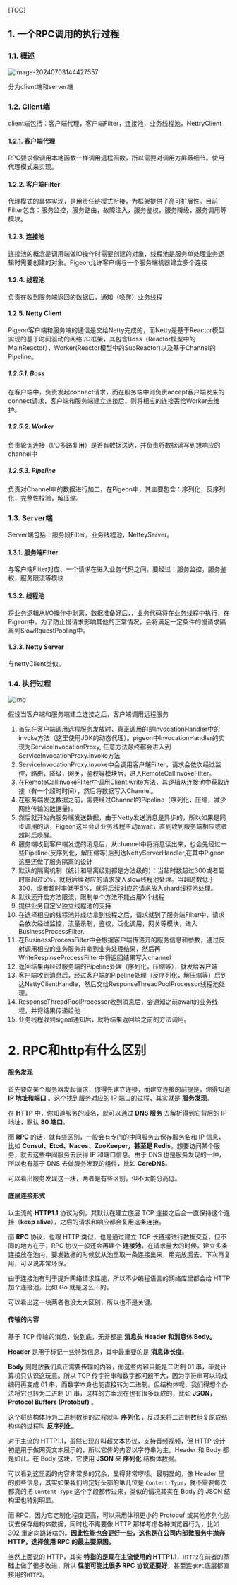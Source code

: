 [TOC]

## 1. 一个RPC调用的执行过程

### 1.1. 概述

![image-20240703144427557](assets/image-20240703144427557.png)

分为client端和server端

### 1.2. Client端

client端包括：客户端代理，客户端Filter，连接池，业务线程池，NettryClient

#### 1.2.1. 客户端代理

RPC要求像调用本地函数一样调用远程函数，所以需要对调用方屏蔽细节。使用代理模式来实现。

#### 1.2.2. 客户端Filter

代理模式的具体实现，是用责任链模式衔接，为框架提供了高可扩展性。目前Filter包含：服务监控，服务路由，故障注入，服务鉴权，服务降级，服务调用等模块。

#### 1.2.3. 连接池

连接池的概念是调用端做IO操作时需要创建的对象，线程池是服务单处理业务逻辑时需要创建的对象。Pigeon允许客户端与一个服务端机器建立多个连接

#### 1.2.4. 线程池

负责在收到服务端返回的数据后，通知（唤醒）业务线程

#### 1.2.5. Netty Client

Pigeon客户端和服务端的通信是交给Netty完成的，而Netty是基于Reactor模型实现的基于时间驱动的网络I/O框架，其包含Boss（Reactor模型中的MainReactor），Worker(Reactor模型中的SubReactor)以及基于Channel的Pipeline。

##### 1.2.5.1. Boss

在客户端中，负责发起connect请求，而在服务端中则负责accept客户端发来的connect请求，客户端和服务端建立连接后，则将相应的连接丢给Worker去维护。

##### 1.2.5.2. Worker

负责轮询连接（I/O多路复用）是否有数据送达，并负责将数据读写到想响应的channel中

##### 1.2.5.3. Pipeline

负责对Channel中的数据进行加工，在Pigeon中，其主要包含：序列化，反序列化，完整性校验，解压缩。

### 1.3. Server端

Server端包括：服务段Filter，业务线程池，NetteyServer。

#### 1.3.1. 服务端Filter

与客户端Filter对应，一个请求在进入业务代码之间，要经过：服务监控，服务鉴权，服务限流等模块

#### 1.3.2. 线程池

将业务逻辑从I/O操作中剥离，数据准备好后，，业务代码将在业务线程中执行，在Pigeon中，为了防止慢请求影响其他的正常情况，会将满足一定条件的慢请求隔离到SlowRquestPooling中。

#### 1.3.3. Netty Server

与nettyClient类似。

### 1.4. 执行过程

![img](assets/1714533513826-901b80fb-f1ff-4d78-a738-cbd7001f857a.png)

假设当客户端和服务端建立连接之后，客户端调用远程服务

1. 首先在客户端调用远程服务发放时，真正调用的是InvocationHandler中的invoke方法（这里使用JDK的动态代理）。pigeon中InvocationHandler的实现为ServiceInvocationProxy, 任意方法最终都会进入到ServiceInvocationProxy.invoke方法
2. ServiceInvocationProxy.invoke中会调用客户端Filter，请求会依次经过监控，路由，降级，网关，鉴权等模块后，进入RemoteCallInvokeFIlter。
3. 在RemoteCallInvokeFIlter中调用Client.write方法，其逻辑从连接池中获取连接（有一个超时时间），然后将数据写入Channel。
4. 在服务端发送数据之前，需要经过Channel的Pipeline（序列化，压缩，减少网络传输的数据量)。
5. 然后就开始向服务端发送数据，由于Netty发送消息是异步的，所以如果是同步调用的话，Pigeon这里会让业务线程主动await，直到收到服务端相应或者超时后唤醒。
6. 服务端收到客户端发送的消息后，从channel中将消息读出来，也会先经过一些Pipeline(反序列化，解压缩等)后到达NettyServerHandler,在其中Pigeon这里还做了服务隔离的设计
7. 默认的隔离机制（统计和隔离级别都是方法级的）：当超时数超过300或者超时率超过5%，就将后续对应的请求放入slow线程池处理。当超时数低于300，或者超时率低于5%，就将后续对应的请求放入shard线程池处理。
8. 默认还开启方法限流，限制单个方法不能占用X个线程
9. 提供业务自定义独立线程池的支持
10. 在选择相应的线程池并成功拿到线程之后，请求就到了服务端Filter中，请求会依次经过监控，流量录制，鉴权，泛化调用，网关等模块，进入BusinessProcessFilter.
11. 在BusinessProcessFilter中会根据客户端传递开的服务信息和参数，通过反射调用相应的业务服务并拿到业务处理结果，然后再WriteRespinseProcessFilter中将返回结果写入channel
12. 返回结果再经过服务端的Pipeline处理（序列化，压缩等），就发给客户端
13. 客户端收到消息后，经过客户端的Pipeline处理（反序列化，解压缩等）后到达NettyClientHandle，然后交给ResponseThreadPoolProcessor线程池处理。
14. ResponseThreadPoolProcessor收到消息后，会通知之前await的业务线程，并将结果传递给他
15. 业务线程收到signal通知后，就将结果返回给之前的方法调用。



# 2. RPC和http有什么区别

#### 服务发现

首先要向某个服务器发起请求，你得先建立连接，而建立连接的前提是，你得知道 **IP 地址和端口** 。这个找到服务对应的 IP 端口的过程，其实就是 **服务发现**。

在 **HTTP** 中，你知道服务的域名，就可以通过 **DNS 服务** 去解析得到它背后的 IP 地址，默认 **80 端口**。

而 **RPC** 的话，就有些区别，一般会有专门的中间服务去保存服务名和 IP 信息，比如 **Consul、Etcd、Nacos、ZooKeeper，甚至是 Redis**。想要访问某个服务，就去这些中间服务去获得 IP 和端口信息。由于 DNS 也是服务发现的一种，所以也有基于 DNS 去做服务发现的组件，比如 **CoreDNS**。

可以看出服务发现这一块，两者是有些区别，但不太能分高低。

#### 底层连接形式

以主流的 **HTTP1.1** 协议为例，其默认在建立底层 TCP 连接之后会一直保持这个连接（**keep alive**），之后的请求和响应都会复用这条连接。

而 **RPC** 协议，也跟 HTTP 类似，也是通过建立 TCP 长链接进行数据交互，但不同的地方在于，RPC 协议一般还会再建个 **连接池**，在请求量大的时候，建立多条连接放在池内，要发数据的时候就从池里取一条连接出来，用完放回去，下次再复用，可以说非常环保。

由于连接池有利于提升网络请求性能，所以不少编程语言的网络库里都会给 HTTP 加个连接池，比如 Go 就是这么干的。

可以看出这一块两者也没太大区别，所以也不是关键。

#### 传输的内容

基于 TCP 传输的消息，说到底，无非都是 **消息头 Header 和消息体 Body。**

**Header** 是用于标记一些特殊信息，其中最重要的是 **消息体长度**。

**Body** 则是放我们真正需要传输的内容，而这些内容只能是二进制 01 串，毕竟计算机只认识这玩意。所以 TCP 传字符串和数字都问题不大，因为字符串可以转成编码再变成 01 串，而数字本身也能直接转为二进制。但结构体呢，我们得想个办法将它也转为二进制 01 串，这样的方案现在也有很多现成的，比如 **JSON，Protocol Buffers (Protobuf)** 。

这个将结构体转为二进制数组的过程就叫 **序列化** ，反过来将二进制数组复原成结构体的过程叫 **反序列化**。

对于主流的 HTTP1.1，虽然它现在叫超文本协议，支持音频视频，但 HTTP 设计 初是用于做网页文本展示的，所以它传的内容以字符串为主。Header 和 Body 都是如此。在 Body 这块，它使用 **JSON** 来 **序列化** 结构体数据。

可以看到这里面的内容非常多的冗余，显得非常啰嗦。最明显的，像 Header 里的那些信息，其实如果我们约定好头部的第几位是 `Content-Type`，就不需要每次都真的把 `Content-Type` 这个字段都传过来，类似的情况其实在 Body 的 JSON 结构里也特别明显。

而 RPC，因为它定制化程度更高，可以采用体积更小的 Protobuf 或其他序列化协议去保存结构体数据，同时也不需要像 HTTP 那样考虑各种浏览器行为，比如 302 重定向跳转啥的。**因此性能也会更好一些，这也是在公司内部微服务中抛弃 HTTP，选择使用 RPC 的最主要原因。**



当然上面说的 HTTP，其实 **特指的是现在主流使用的 HTTP1.1**，`HTTP2`在前者的基础上做了很多改进，所以 **性能可能比很多 RPC 协议还要好**，甚至连`gRPC`底层都直接用的`HTTP2`。








